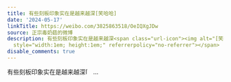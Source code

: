 ```yaml
---
title: 有些刻板印象实在是越来越深[笑哈哈]
date: '2024-05-17'
linkTitle: https://weibo.com/3825863518/OeIQXgJDw
source: 正宗毒奶菇的微博
description: 有些刻板印象实在是越来越深<span class="url-icon"><img alt="[笑哈哈]" src="https://h5.sinaimg.cn/m/emoticon/icon/lxh/lxh_xiaohaha-56dbc288a5.png"
  style="width:1em; height:1em;" referrerpolicy="no-referrer"></span>  ...
disable_comments: true
---
```

有些刻板印象实在是越来越深<span class="url-icon"><img alt="[笑哈哈]" src="https://h5.sinaimg.cn/m/emoticon/icon/lxh/lxh_xiaohaha-56dbc288a5.png" style="width:1em; height:1em;" referrerpolicy="no-referrer"></span>  ...